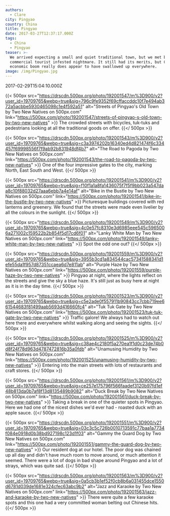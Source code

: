 ```yaml
---
authors:
  - Clare
city: Pingyao
country: China
title: Pingyao
date: 2017-03-27T12:37:17.000Z
tags:
  - China
  - Pingyao
teaser: >-
  We arrived expecting a small and quiet traditional town, but we met by a
  commercial tourist infested nightmare. It still had its merits, but China's
  economic boom really does appear to have swallowed up everywhere.
image: /img/Pingyao.jpg
---
```


2017-02-29T15:04:10.000Z

{{< 500px
  src="https://drscdn.500px.org/photo/192001547/m%3D900/v2?user_id=19709765&webp=true&sig=796c9fe9352f69cffaccddc10f7e494ab372a5acbbe5930465098c1e4f592a51"
  alt="Streets of Pingyao&#x27;s Old Town by Two New Natives on 500px.com"
  link="https://500px.com/photo/192001547/streets-of-pingyao-s-old-town-by-two-new-natives" >}}
The crowded streets with bicycles, tuk-tuks and pedestrians looking at all the traditional goods on offer.
{{</ 500px >}}


{{< 500px
  src="https://drscdn.500px.org/photo/192001543/m%3D900/v2?user_id=19709765&webp=true&sig=c3a3974202b16340ed4d821474f6c334457f69998556f7f9ab92b831948df4b7"
  alt="The Road to Pagoda by Two New Natives on 500px.com"
  link="https://500px.com/photo/192001543/the-road-to-pagoda-by-two-new-natives" >}}
One of the four impressive gates to the city, marking North, East South and West.
{{</ 500px >}}


{{< 500px
  src="https://drscdn.500px.org/photo/192001541/m%3D900/v2?user_id=19709765&webp=true&sig=f10f1a1a8fa1436075f7f5f9bb023a547daa8c10f88032d27aaa6ebb7a4e14af"
  alt="Bike in the Bustle by Two New Natives on 500px.com"
  link="https://500px.com/photo/192001541/bike-in-the-bustle-by-two-new-natives" >}}
Picturesque buildings covered with red lanterns and greenery. We found that the streets were made even livelier by all the colours in the sunlight.
{{</ 500px >}}


{{< 500px
  src="https://drscdn.500px.org/photo/192001549/m%3D900/v2?user_id=19709765&webp=true&sig=4c0e57fc8310e3d6985eee545c5965006a271002c159522b2b854f5d17cd6f01"
  alt="Lanky White Man by Two New Natives on 500px.com"
  link="https://500px.com/photo/192001549/lanky-white-man-by-two-new-natives" >}}
Spot the odd one out?
{{</ 500px >}}


{{< 500px
  src="https://drscdn.500px.org/photo/192001559/m%3D900/v2?user_id=19709765&webp=true&sig=3955b3cd1a834544cac57341588341d1efe55da1f957d87351ccaea6d7e811ab"
  alt="Purple Haze by Two New Natives on 500px.com"
  link="https://500px.com/photo/192001559/purple-haze-by-two-new-natives" >}}
Pingyao at night, where the lights reflect on the streets and give the sky a blue haze. It's still just as busy here at night as it is in the day time.
{{</ 500px >}}


{{< 500px
  src="https://drscdn.500px.org/photo/192001523/m%3D900/v2?user_id=19709765&webp=true&sig=c5e2ade0f557911b90843cc7cbb719ee661544683f81499aab5693d416660fc4"
  alt="Tuk Tuk Gate by Two New Natives on 500px.com"
  link="https://500px.com/photo/192001523/tuk-tuk-gate-by-two-new-natives" >}}
Traffic galore! We always had to watch out here there and everywhere whilst walking along and seeing the sights.
{{</ 500px >}}


{{< 500px
  src="https://drscdn.500px.org/photo/192001525/m%3D900/v2?user_id=19709765&webp=true&sig=c38ae4c2180f5a270ea1f1d0c23de74b0d8f24f78d963d4787472816b35a0fdb"
  alt="Unamusing Humidity by Two New Natives on 500px.com"
  link="https://500px.com/photo/192001525/unamusing-humidity-by-two-new-natives" >}}
Entering into the main streets with lots of restaurants and craft stores.
{{</ 500px >}}


{{< 500px
  src="https://drscdn.500px.org/photo/192001561/m%3D900/v2?user_id=19709765&webp=true&sig=ce257e175796f566faadef3120b97fd1ef48b813da0b7af8f13d8135489b9082"
  alt="Duck Break by Two New Natives on 500px.com"
  link="https://500px.com/photo/192001561/duck-break-by-two-new-natives" >}}
Taking a break in one of the quieter spots in Pingyao. Here we had one of the nicest dishes we'd ever had - roasted duck with an apple sauce.
{{</ 500px >}}


{{< 500px
  src="https://drscdn.500px.org/photo/192001551/m%3D900/v2?user_id=19709765&webp=true&sig=03c3c5c726b0010713591c77baa1a7734f084e0918d0b38bd927198c123d1f03"
  alt="Gammy the Guard Dog by Two New Natives on 500px.com"
  link="https://500px.com/photo/192001551/gammy-the-guard-dog-by-two-new-natives" >}}
Our resident dog at our hotel. The poor dog was chained up all day and didn't have much room to move around, or much attention it seemed. There were a lot of dogs in bad shape around Pingyao and a lot of strays, which was quite sad.
{{</ 500px >}}


{{< 500px
  src="https://drscdn.500px.org/photo/192001563/m%3D900/v2?user_id=19709765&webp=true&sig=0a5cb3b1ef52f0cb8b6a031455dce1550d6781d039de1681e324cfec63abc9b2"
  alt="Jazz and Karaoke by Two New Natives on 500px.com"
  link="https://500px.com/photo/192001563/jazz-and-karaoke-by-two-new-natives" >}}
There were quite a few karaoke spots and this one had a very committed woman belting out Chinese hits.
{{</ 500px >}}

